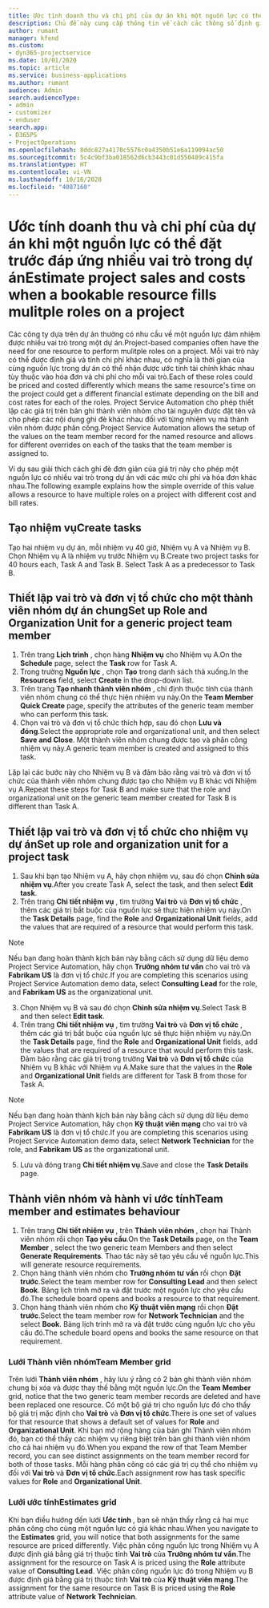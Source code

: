 ```yaml
---
title: Ước tính doanh thu và chi phí của dự án khi một nguồn lực có thể đặt trước đáp ứng nhiều vai trò trong dự án
description: Chủ đề này cung cấp thông tin về cách các thông số định giá có thể được sử dụng để hỗ trợ định giá và tính chi phí cho một nguồn lực đáp ứng được nhiều vai trò trong dự án.
author: rumant
manager: kfend
ms.custom:
- dyn365-projectservice
ms.date: 10/01/2020
ms.topic: article
ms.service: business-applications
ms.author: rumant
audience: Admin
search.audienceType:
- admin
- customizer
- enduser
search.app:
- D365PS
- ProjectOperations
ms.openlocfilehash: 8ddc827a4170c5576c0a4350b51e6a119094ac50
ms.sourcegitcommit: 5c4c9bf3ba018562d6cb3443c01d550489c415fa
ms.translationtype: HT
ms.contentlocale: vi-VN
ms.lasthandoff: 10/16/2020
ms.locfileid: "4087160"
---
```

# <a name="estimate-project-sales-and-costs-when-a-bookable-resource-fills-mulitple-roles-on-a-project"></a><span data-ttu-id="207fd-103">Ước tính doanh thu và chi phí của dự án khi một nguồn lực có thể đặt trước đáp ứng nhiều vai trò trong dự án</span><span class="sxs-lookup"><span data-stu-id="207fd-103">Estimate project sales and costs when a bookable resource fills mulitple roles on a project</span></span> 

<span data-ttu-id="207fd-104">Các công ty dựa trên dự án thường có nhu cầu về một nguồn lực đảm nhiệm được nhiều vai trò trong một dự án.</span><span class="sxs-lookup"><span data-stu-id="207fd-104">Project-based companies often have the need for one resource to perform mulitple roles on a project.</span></span> <span data-ttu-id="207fd-105">Mỗi vai trò này có thể được định giá và tính chi phí khác nhau, có nghĩa là thời gian của cùng nguồn lực trong dự án có thể nhận được ước tính tài chính khác nhau tùy thuộc vào hóa đơn và chi phí cho mỗi vai trò.</span><span class="sxs-lookup"><span data-stu-id="207fd-105">Each of these roles could be priced and costed differently which means the same resource's time on the project could get a different financial estimate depending on the bill and cost rates for each of the roles.</span></span> <span data-ttu-id="207fd-106">Project Service Automation cho phép thiết lập các giá trị trên bản ghi thành viên nhóm cho tài nguyên được đặt tên và cho phép các nội dung ghi đè khác nhau đối với từng nhiệm vụ mà thành viên nhóm được phân công.</span><span class="sxs-lookup"><span data-stu-id="207fd-106">Project Service Automation allows the setup of the values on the team member record for the named resource and allows for different overrides on each of the tasks that the team member is assigned to.</span></span>

<span data-ttu-id="207fd-107">Ví dụ sau giải thích cách ghi đè đơn giản của giá trị này cho phép một nguồn lực có nhiều vai trò trong dự án với các mức chi phí và hóa đơn khác nhau.</span><span class="sxs-lookup"><span data-stu-id="207fd-107">The following example  explains how the simple override of this value allows a resource to have multiple roles on a project with different cost and bill rates.</span></span>

## <a name="create-tasks"></a><span data-ttu-id="207fd-108">Tạo nhiệm vụ</span><span class="sxs-lookup"><span data-stu-id="207fd-108">Create tasks</span></span>
<span data-ttu-id="207fd-109">Tạo hai nhiệm vụ dự án, mỗi nhiệm vụ 40 giờ, Nhiệm vụ A và Nhiệm vụ B. Chọn Nhiệm vụ A là nhiệm vụ trước Nhiệm vụ B.</span><span class="sxs-lookup"><span data-stu-id="207fd-109">Create two project tasks for 40 hours each, Task A and Task B. Select Task A as a predecessor to Task B.</span></span>

## <a name="set-up-role-and-organization-unit-for-a-generic-project-team-member"></a><span data-ttu-id="207fd-110">Thiết lập vai trò và đơn vị tổ chức cho một thành viên nhóm dự án chung</span><span class="sxs-lookup"><span data-stu-id="207fd-110">Set up Role and Organization Unit for a generic project team member</span></span>

1. <span data-ttu-id="207fd-111">Trên trang **Lịch trình** , chọn hàng **Nhiệm vụ** cho Nhiệm vụ A.</span><span class="sxs-lookup"><span data-stu-id="207fd-111">On the **Schedule** page, select the **Task** row for Task A.</span></span> 
2. <span data-ttu-id="207fd-112">Trong trường **Nguồn lực** , chọn **Tạo** trong danh sách thả xuống.</span><span class="sxs-lookup"><span data-stu-id="207fd-112">In the **Resources** field, select **Create** in the drop-down list.</span></span>
3. <span data-ttu-id="207fd-113">Trên trang **Tạo nhanh thành viên nhóm** , chỉ định thuộc tính của thành viên nhóm chung có thể thực hiện nhiệm vụ này.</span><span class="sxs-lookup"><span data-stu-id="207fd-113">On the **Team Member Quick Create** page, specify the attributes of the generic team member who can perform this task.</span></span>
4. <span data-ttu-id="207fd-114">Chọn vai trò và đơn vị tổ chức thích hợp, sau đó chọn **Lưu và đóng**.</span><span class="sxs-lookup"><span data-stu-id="207fd-114">Select the appropriate role and organizational unit, and then select **Save and Close**.</span></span> <span data-ttu-id="207fd-115">Một thành viên nhóm chung được tạo và phân công nhiệm vụ này.</span><span class="sxs-lookup"><span data-stu-id="207fd-115">A generic team member is created and assigned to this task.</span></span> 

<span data-ttu-id="207fd-116">Lặp lại các bước này cho Nhiệm vụ B và đảm bảo rằng vai trò và đơn vị tổ chức của thành viên nhóm chung được tạo cho Nhiệm vụ B khác với Nhiệm vụ A.</span><span class="sxs-lookup"><span data-stu-id="207fd-116">Repeat these steps for Task B and make sure that the role and organizational unit on the generic team member created for Task B is different than Task A.</span></span> 

## <a name="set-up-role-and-organization-unit-for-a-project-task"></a><span data-ttu-id="207fd-117">Thiết lập vai trò và đơn vị tổ chức cho nhiệm vụ dự án</span><span class="sxs-lookup"><span data-stu-id="207fd-117">Set up role and organization unit for a project task</span></span>

1. <span data-ttu-id="207fd-118">Sau khi bạn tạo Nhiệm vụ A, hãy chọn nhiệm vụ, sau đó chọn **Chỉnh sửa nhiệm vụ**.</span><span class="sxs-lookup"><span data-stu-id="207fd-118">After you create Task A, select the task, and then select **Edit task**.</span></span>
2. <span data-ttu-id="207fd-119">Trên trang **Chi tiết nhiệm vụ** , tìm trường **Vai trò** và **Đơn vị tổ chức** , thêm các giá trị bắt buộc của nguồn lực sẽ thực hiện nhiệm vụ này.</span><span class="sxs-lookup"><span data-stu-id="207fd-119">On the **Task Details** page, find the **Role** and **Organizational Unit** fields, add the values that are required of a resource that would perform this task.</span></span> 

  > [!NOTE]
  > <span data-ttu-id="207fd-120">Nếu bạn đang hoàn thành kịch bản này bằng cách sử dụng dữ liệu demo Project Service Automation, hãy chọn **Trưởng nhóm tư vấn** cho vai trò và **Fabrikam US** là đơn vị tổ chức.</span><span class="sxs-lookup"><span data-stu-id="207fd-120">If you are completing this scenarios using Project Service Automation demo data, select **Consulting Lead** for the role, and **Fabrikam US** as the organizational unit.</span></span>

3. <span data-ttu-id="207fd-121">Chọn Nhiệm vụ B và sau đó chọn **Chỉnh sửa nhiệm vụ**.</span><span class="sxs-lookup"><span data-stu-id="207fd-121">Select Task B and then select **Edit task**.</span></span>
4. <span data-ttu-id="207fd-122">Trên trang **Chi tiết nhiệm vụ** , tìm trường **Vai trò** và **Đơn vị tổ chức** , thêm các giá trị bắt buộc của nguồn lực sẽ thực hiện nhiệm vụ này.</span><span class="sxs-lookup"><span data-stu-id="207fd-122">On the **Task Details** page, find the **Role** and **Organizational Unit** fields, add the values that are required of a resource that would perform this task.</span></span> <span data-ttu-id="207fd-123">Đảm bảo rằng các giá trị trong trường **Vai trò** và **Đơn vị tổ chức** của Nhiệm vụ B khác với Nhiệm vụ A.</span><span class="sxs-lookup"><span data-stu-id="207fd-123">Make sure that the values in the **Role** and **Organizational Unit** fields are different for Task B from those for Task A.</span></span> 

  > [!NOTE]
  > <span data-ttu-id="207fd-124">Nếu bạn đang hoàn thành kịch bản này bằng cách sử dụng dữ liệu demo Project Service Automation, hãy chọn **Kỹ thuật viên mạng** cho vai trò và **Fabrikam US** là đơn vị tổ chức.</span><span class="sxs-lookup"><span data-stu-id="207fd-124">If you are completing this scenarios using Project Service Automation demo data, select **Network Technician** for the role, and **Fabrikam US** as the organizational unit.</span></span>

5. <span data-ttu-id="207fd-125">Lưu và đóng trang **Chi tiết nhiệm vụ**.</span><span class="sxs-lookup"><span data-stu-id="207fd-125">Save and close the **Task Details** page.</span></span> 

## <a name="team-member-and-estimates-behaviour"></a><span data-ttu-id="207fd-126">Thành viên nhóm và hành vi ước tính</span><span class="sxs-lookup"><span data-stu-id="207fd-126">Team member and estimates behaviour</span></span> 

1. <span data-ttu-id="207fd-127">Trên trang **Chi tiết nhiệm vụ** , trên **Thành viên nhóm** , chọn hai Thành viên nhóm rồi chọn **Tạo yêu cầu**.</span><span class="sxs-lookup"><span data-stu-id="207fd-127">On the **Task Details** page, on the **Team Member** , select the two generic team Members and then select **Generate Requirements**.</span></span> <span data-ttu-id="207fd-128">Thao tác này sẽ tạo yêu cầu về nguồn lực.</span><span class="sxs-lookup"><span data-stu-id="207fd-128">This will generate resource requirements.</span></span> 
2. <span data-ttu-id="207fd-129">Chọn hàng thành viên nhóm cho **Trưởng nhóm tư vấn** rồi chọn **Đặt trước**.</span><span class="sxs-lookup"><span data-stu-id="207fd-129">Select the team member row for **Consulting Lead** and then select **Book**.</span></span> <span data-ttu-id="207fd-130">Bảng lịch trình mở ra và đặt trước một nguồn lực cho yêu cầu đó.</span><span class="sxs-lookup"><span data-stu-id="207fd-130">The schedule board opens and books a resource to that requirement.</span></span>
3. <span data-ttu-id="207fd-131">Chọn hàng thành viên nhóm cho **Kỹ thuật viên mạng** rồi chọn **Đặt trước**.</span><span class="sxs-lookup"><span data-stu-id="207fd-131">Select the team member row for **Network Technician** and the select **Book**.</span></span> <span data-ttu-id="207fd-132">Bảng lịch trình mở ra và đặt trước cùng nguồn lực cho yêu cầu đó.</span><span class="sxs-lookup"><span data-stu-id="207fd-132">The schedule board opens and books the same resource on that requirement.</span></span>

### <a name="team-member-grid"></a><span data-ttu-id="207fd-133">Lưới Thành viên nhóm</span><span class="sxs-lookup"><span data-stu-id="207fd-133">Team Member grid</span></span> 
<span data-ttu-id="207fd-134">Trên lưới **Thành viên nhóm** , hãy lưu ý rằng có 2 bản ghi thành viên nhóm chung bị xóa và được thay thế bằng một nguồn lực.</span><span class="sxs-lookup"><span data-stu-id="207fd-134">On the **Team Member** grid, notice that the two generic team member records are deleted and have been replaced one resource.</span></span> <span data-ttu-id="207fd-135">Có một bộ giá trị cho nguồn lực đó cho thấy bộ giá trị mặc định cho **Vai trò** và **Đơn vị tổ chức**.</span><span class="sxs-lookup"><span data-stu-id="207fd-135">There is one set of values for that resource that shows a default set of values for **Role** and **Organizational Unit**.</span></span>
<span data-ttu-id="207fd-136">Khi bạn mở rộng hàng của bản ghi Thành viên nhóm đó, bạn có thể thấy các nhiệm vụ riêng biệt trên bản ghi thành viên nhóm cho cả hai nhiệm vụ đó.</span><span class="sxs-lookup"><span data-stu-id="207fd-136">When you expand the row of that Team Member record, you can see distinct assignments on the team member record for both of those tasks.</span></span> <span data-ttu-id="207fd-137">Mỗi hàng phân công có các giá trị cụ thể cho nhiệm vụ đối với **Vai trò** và **Đơn vị tổ chức**.</span><span class="sxs-lookup"><span data-stu-id="207fd-137">Each assignment row has task specific values for **Role** and **Organizational Unit**.</span></span> 

### <a name="estimates-grid"></a><span data-ttu-id="207fd-138">Lưới ước tính</span><span class="sxs-lookup"><span data-stu-id="207fd-138">Estimates grid</span></span> 
<span data-ttu-id="207fd-139">Khi bạn điều hướng đến lưới **Ước tính** , bạn sẽ nhận thấy rằng cả hai mục phân công cho cùng một nguồn lực có giá khác nhau.</span><span class="sxs-lookup"><span data-stu-id="207fd-139">When you navigate to the **Estimates** grid, you will notice that both assignments for the same resource are priced differently.</span></span>
<span data-ttu-id="207fd-140">Việc phân công nguồn lực trong Nhiệm vụ A được định giá bằng giá trị thuộc tính **Vai trò** của **Trưởng nhóm tư vấn**.</span><span class="sxs-lookup"><span data-stu-id="207fd-140">The assignment for the resource on Task A is priced using the **Role** attribute value of **Consulting Lead**.</span></span> <span data-ttu-id="207fd-141">Việc phân công nguồn lực đó trong Nhiệm vụ B được định giá bằng giá trị thuộc tính **Vai trò** của **Kỹ thuật viên mạng**.</span><span class="sxs-lookup"><span data-stu-id="207fd-141">The assignment for the same resource on Task B is priced using the **Role** attribute value of **Network Technician**.</span></span>





